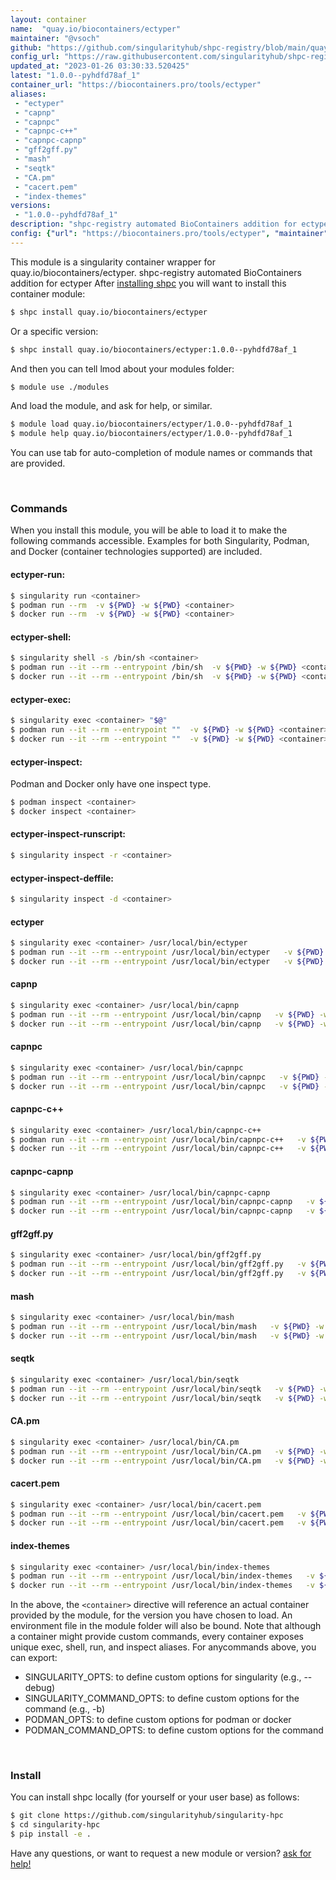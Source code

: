 ```yaml
---
layout: container
name:  "quay.io/biocontainers/ectyper"
maintainer: "@vsoch"
github: "https://github.com/singularityhub/shpc-registry/blob/main/quay.io/biocontainers/ectyper/container.yaml"
config_url: "https://raw.githubusercontent.com/singularityhub/shpc-registry/main/quay.io/biocontainers/ectyper/container.yaml"
updated_at: "2023-01-26 03:30:33.520425"
latest: "1.0.0--pyhdfd78af_1"
container_url: "https://biocontainers.pro/tools/ectyper"
aliases:
 - "ectyper"
 - "capnp"
 - "capnpc"
 - "capnpc-c++"
 - "capnpc-capnp"
 - "gff2gff.py"
 - "mash"
 - "seqtk"
 - "CA.pm"
 - "cacert.pem"
 - "index-themes"
versions:
 - "1.0.0--pyhdfd78af_1"
description: "shpc-registry automated BioContainers addition for ectyper"
config: {"url": "https://biocontainers.pro/tools/ectyper", "maintainer": "@vsoch", "description": "shpc-registry automated BioContainers addition for ectyper", "latest": {"1.0.0--pyhdfd78af_1": "sha256:6a9bde6f67c77754bc535211913196165b6c458c3813eed5c3dbfee5165c4465"}, "tags": {"1.0.0--pyhdfd78af_1": "sha256:6a9bde6f67c77754bc535211913196165b6c458c3813eed5c3dbfee5165c4465"}, "docker": "quay.io/biocontainers/ectyper", "aliases": {"ectyper": "/usr/local/bin/ectyper", "capnp": "/usr/local/bin/capnp", "capnpc": "/usr/local/bin/capnpc", "capnpc-c++": "/usr/local/bin/capnpc-c++", "capnpc-capnp": "/usr/local/bin/capnpc-capnp", "gff2gff.py": "/usr/local/bin/gff2gff.py", "mash": "/usr/local/bin/mash", "seqtk": "/usr/local/bin/seqtk", "CA.pm": "/usr/local/bin/CA.pm", "cacert.pem": "/usr/local/bin/cacert.pem", "index-themes": "/usr/local/bin/index-themes"}}
---
```


This module is a singularity container wrapper for quay.io/biocontainers/ectyper.
shpc-registry automated BioContainers addition for ectyper
After [installing shpc](#install) you will want to install this container module:


```bash
$ shpc install quay.io/biocontainers/ectyper
```

Or a specific version:

```bash
$ shpc install quay.io/biocontainers/ectyper:1.0.0--pyhdfd78af_1
```

And then you can tell lmod about your modules folder:

```bash
$ module use ./modules
```

And load the module, and ask for help, or similar.

```bash
$ module load quay.io/biocontainers/ectyper/1.0.0--pyhdfd78af_1
$ module help quay.io/biocontainers/ectyper/1.0.0--pyhdfd78af_1
```

You can use tab for auto-completion of module names or commands that are provided.

<br>

### Commands

When you install this module, you will be able to load it to make the following commands accessible.
Examples for both Singularity, Podman, and Docker (container technologies supported) are included.

#### ectyper-run:

```bash
$ singularity run <container>
$ podman run --rm  -v ${PWD} -w ${PWD} <container>
$ docker run --rm  -v ${PWD} -w ${PWD} <container>
```

#### ectyper-shell:

```bash
$ singularity shell -s /bin/sh <container>
$ podman run --it --rm --entrypoint /bin/sh  -v ${PWD} -w ${PWD} <container>
$ docker run --it --rm --entrypoint /bin/sh  -v ${PWD} -w ${PWD} <container>
```

#### ectyper-exec:

```bash
$ singularity exec <container> "$@"
$ podman run --it --rm --entrypoint ""  -v ${PWD} -w ${PWD} <container> "$@"
$ docker run --it --rm --entrypoint ""  -v ${PWD} -w ${PWD} <container> "$@"
```

#### ectyper-inspect:

Podman and Docker only have one inspect type.

```bash
$ podman inspect <container>
$ docker inspect <container>
```

#### ectyper-inspect-runscript:

```bash
$ singularity inspect -r <container>
```

#### ectyper-inspect-deffile:

```bash
$ singularity inspect -d <container>
```


#### ectyper

```bash
$ singularity exec <container> /usr/local/bin/ectyper
$ podman run --it --rm --entrypoint /usr/local/bin/ectyper   -v ${PWD} -w ${PWD} <container> -c " $@"
$ docker run --it --rm --entrypoint /usr/local/bin/ectyper   -v ${PWD} -w ${PWD} <container> -c " $@"
```


#### capnp

```bash
$ singularity exec <container> /usr/local/bin/capnp
$ podman run --it --rm --entrypoint /usr/local/bin/capnp   -v ${PWD} -w ${PWD} <container> -c " $@"
$ docker run --it --rm --entrypoint /usr/local/bin/capnp   -v ${PWD} -w ${PWD} <container> -c " $@"
```


#### capnpc

```bash
$ singularity exec <container> /usr/local/bin/capnpc
$ podman run --it --rm --entrypoint /usr/local/bin/capnpc   -v ${PWD} -w ${PWD} <container> -c " $@"
$ docker run --it --rm --entrypoint /usr/local/bin/capnpc   -v ${PWD} -w ${PWD} <container> -c " $@"
```


#### capnpc-c++

```bash
$ singularity exec <container> /usr/local/bin/capnpc-c++
$ podman run --it --rm --entrypoint /usr/local/bin/capnpc-c++   -v ${PWD} -w ${PWD} <container> -c " $@"
$ docker run --it --rm --entrypoint /usr/local/bin/capnpc-c++   -v ${PWD} -w ${PWD} <container> -c " $@"
```


#### capnpc-capnp

```bash
$ singularity exec <container> /usr/local/bin/capnpc-capnp
$ podman run --it --rm --entrypoint /usr/local/bin/capnpc-capnp   -v ${PWD} -w ${PWD} <container> -c " $@"
$ docker run --it --rm --entrypoint /usr/local/bin/capnpc-capnp   -v ${PWD} -w ${PWD} <container> -c " $@"
```


#### gff2gff.py

```bash
$ singularity exec <container> /usr/local/bin/gff2gff.py
$ podman run --it --rm --entrypoint /usr/local/bin/gff2gff.py   -v ${PWD} -w ${PWD} <container> -c " $@"
$ docker run --it --rm --entrypoint /usr/local/bin/gff2gff.py   -v ${PWD} -w ${PWD} <container> -c " $@"
```


#### mash

```bash
$ singularity exec <container> /usr/local/bin/mash
$ podman run --it --rm --entrypoint /usr/local/bin/mash   -v ${PWD} -w ${PWD} <container> -c " $@"
$ docker run --it --rm --entrypoint /usr/local/bin/mash   -v ${PWD} -w ${PWD} <container> -c " $@"
```


#### seqtk

```bash
$ singularity exec <container> /usr/local/bin/seqtk
$ podman run --it --rm --entrypoint /usr/local/bin/seqtk   -v ${PWD} -w ${PWD} <container> -c " $@"
$ docker run --it --rm --entrypoint /usr/local/bin/seqtk   -v ${PWD} -w ${PWD} <container> -c " $@"
```


#### CA.pm

```bash
$ singularity exec <container> /usr/local/bin/CA.pm
$ podman run --it --rm --entrypoint /usr/local/bin/CA.pm   -v ${PWD} -w ${PWD} <container> -c " $@"
$ docker run --it --rm --entrypoint /usr/local/bin/CA.pm   -v ${PWD} -w ${PWD} <container> -c " $@"
```


#### cacert.pem

```bash
$ singularity exec <container> /usr/local/bin/cacert.pem
$ podman run --it --rm --entrypoint /usr/local/bin/cacert.pem   -v ${PWD} -w ${PWD} <container> -c " $@"
$ docker run --it --rm --entrypoint /usr/local/bin/cacert.pem   -v ${PWD} -w ${PWD} <container> -c " $@"
```


#### index-themes

```bash
$ singularity exec <container> /usr/local/bin/index-themes
$ podman run --it --rm --entrypoint /usr/local/bin/index-themes   -v ${PWD} -w ${PWD} <container> -c " $@"
$ docker run --it --rm --entrypoint /usr/local/bin/index-themes   -v ${PWD} -w ${PWD} <container> -c " $@"
```



In the above, the `<container>` directive will reference an actual container provided
by the module, for the version you have chosen to load. An environment file in the
module folder will also be bound. Note that although a container
might provide custom commands, every container exposes unique exec, shell, run, and
inspect aliases. For anycommands above, you can export:

 - SINGULARITY_OPTS: to define custom options for singularity (e.g., --debug)
 - SINGULARITY_COMMAND_OPTS: to define custom options for the command (e.g., -b)
 - PODMAN_OPTS: to define custom options for podman or docker
 - PODMAN_COMMAND_OPTS: to define custom options for the command

<br>

### Install

You can install shpc locally (for yourself or your user base) as follows:

```bash
$ git clone https://github.com/singularityhub/singularity-hpc
$ cd singularity-hpc
$ pip install -e .
```

Have any questions, or want to request a new module or version? [ask for help!](https://github.com/singularityhub/singularity-hpc/issues)